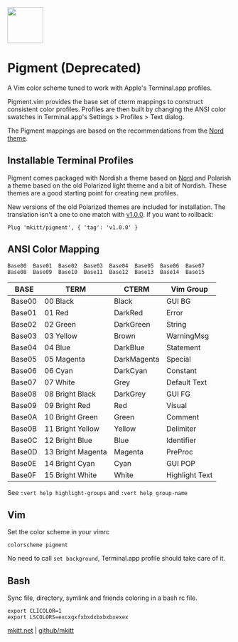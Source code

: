 <img src="https://mkitt.net/apple-touch-icon.png" width="80px" height="80px" />

# Pigment (Deprecated)

A Vim color scheme tuned to work with Apple's Terminal.app profiles.

Pigment.vim provides the base set of cterm mappings to construct consistent color
profiles. Profiles are then built by changing the ANSI color swatches in
Terminal.app's Settings > Profiles > Text dialog.

The Pigment mappings are based on the recommendations from the [Nord theme][nord].

## Installable Terminal Profiles

Pigment comes packaged with Nordish a theme based on [Nord][nord] and Polarish a
theme based on the old Polarized light theme and a bit of Nordish. These themes
are a good starting point for creating new profiles.

New versions of the old Polarized themes are included for installation. The
translation isn't a one to one match with [v1.0.0][v1]. If you want to rollback:

```viml
Plug 'mkitt/pigment', { 'tag': 'v1.0.0' }
```

## ANSI Color Mapping

```
Base00  Base01  Base02  Base03  Base04  Base05  Base06  Base07
Base08  Base09  Base10  Base11  Base12  Base13  Base14  Base15
```

| BASE   | TERM              | CTERM       | Vim Group      |
| ------ | ----------------- | ----------- | -------------- |
| Base00 | 00 Black          | Black       | GUI BG         |
| Base01 | 01 Red            | DarkRed     | Error          |
| Base02 | 02 Green          | DarkGreen   | String         |
| Base03 | 03 Yellow         | Brown       | WarningMsg     |
| Base04 | 04 Blue           | DarkBlue    | Statement      |
| Base05 | 05 Magenta        | DarkMagenta | Special        |
| Base06 | 06 Cyan           | DarkCyan    | Constant       |
| Base07 | 07 White          | Grey        | Default Text   |
| Base08 | 08 Bright Black   | DarkGrey    | GUI FG         |
| Base09 | 09 Bright Red     | Red         | Visual         |
| Base0A | 10 Bright Green   | Green       | Comment        |
| Base0B | 11 Bright Yellow  | Yellow      | Delimiter      |
| Base0C | 12 Bright Blue    | Blue        | Identifier     |
| Base0D | 13 Bright Magenta | Magenta     | PreProc        |
| Base0E | 14 Bright Cyan    | Cyan        | GUI POP        |
| Base0F | 15 Bright White   | White       | Highlight Text |

See `:vert help highlight-groups` and `:vert help group-name`

## Vim

Set the color scheme in your vimrc

```
colorscheme pigment
```

No need to call `set background`, Terminal.app profile should take care of it.

## Bash

Sync file, directory, symlink and friends coloring in a bash rc file.

```
export CLICOLOR=1
export LSCOLORS=excxgxfxbxdxbxbxbxexex
```

[mkitt.net][mkitt.net] | [github/mkitt][github]

<!-- Markdown links -->

[github]: https://github.com/mkitt '@mkitt'
[mkitt.net]: https://mkitt.net '🏔'
[nord]: https://nordtheme.com
[v1]: https://github.com/mkitt/pigment/releases/tag/v1.0.0
